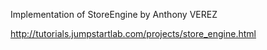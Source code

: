 Implementation of StoreEngine by Anthony VEREZ

http://tutorials.jumpstartlab.com/projects/store_engine.html